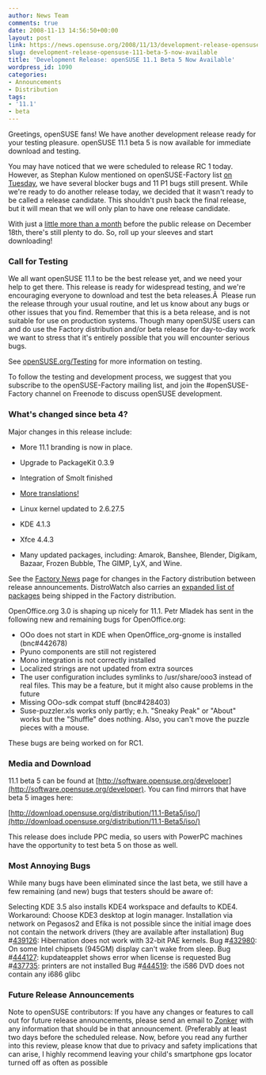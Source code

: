 ```yaml
---
author: News Team
comments: true
date: 2008-11-13 14:56:50+00:00
layout: post
link: https://news.opensuse.org/2008/11/13/development-release-opensuse-111-beta-5-now-available/
slug: development-release-opensuse-111-beta-5-now-available
title: 'Development Release: openSUSE 11.1 Beta 5 Now Available'
wordpress_id: 1090
categories:
- Announcements
- Distribution
tags:
- '11.1'
- beta
---
```


Greetings, openSUSE fans! We have another development release ready for your testing pleasure. openSUSE 11.1 beta 5 is now available for immediate download and testing.

You may have noticed that we were scheduled to release RC 1 today. However, as Stephan Kulow mentioned on openSUSE-Factory list [on Tuesday](http://lists.opensuse.org/opensuse-factory/2008-11/msg00402.html), we have several blocker bugs and 11 P1 bugs still present. While we're ready to do another release today, we decided that it wasn't ready to be called a release candidate. This shouldn't push back the final release, but it will mean that we will only plan to have one release candidate.

With just a [little more than a month](http://en.opensuse.org/Roadmap) before the public release on December 18th, there's still plenty to do. So, roll up your sleeves and start downloading!


### Call for Testing


We all want openSUSE 11.1 to be the best release yet, and we need your help to get there. This release is ready for widespread testing, and we're encouraging everyone to download and test the beta releases.Â  Please run the release through your usual routine, and let us know about any bugs or other issues that you find. Remember that this is a beta release, and is not suitable for use on production systems. Though many openSUSE users can and do use the Factory distribution and/or beta release for day-to-day work we want to stress that it's entirely possible that you will encounter serious bugs.

See [openSUSE.org/Testing](http://openSUSE.org/Testing) for more information on testing.

To follow the testing and development process, we suggest that you subscribe to the openSUSE-Factory mailing list, and join the #openSUSE-Factory channel on Freenode to discuss openSUSE development.


### What's changed since beta 4?


Major changes in this release include:



	
  * More 11.1 branding is now in place.

	
  * Upgrade to PackageKit 0.3.9

	
  * Integration of Smolt finished

	
  * [More translations!](http://i18n.opensuse.org/stats/trunk/toplist.php)

	
  * Linux kernel updated to 2.6.27.5

	
  * KDE 4.1.3

	
  * Xfce 4.4.3

	
  * Many updated packages, including: Amarok, Banshee, Blender, Digikam, Bazaar, Frozen Bubble, The GIMP, LyX, and Wine.


See the [Factory News](http://en.opensuse.org/Factory/News) page for changes in the Factory distribution between release announcements. DistroWatch also carries an [expanded list of packages](http://distrowatch.com/table.php?distribution=suse) being shipped in the Factory distribution.

OpenOffice.org 3.0 is shaping up nicely for 11.1. Petr Mladek has sent in the following new and remaining bugs for OpenOffice.org:

+ OOo does not start in KDE when OpenOffice_org-gnome is installed (bnc#442678)
+ Pyuno components are still not registered
+ Mono integration is not correctly installed
+ Localized strings are not updated from extra sources
+ The user configuration includes symlinks to /usr/share/ooo3 instead of real files. This may be a feature, but it might also cause problems in the future
+ Missing OOo-sdk compat stuff (bnc#428403)
+ Suse-puzzler.xls works only partly; e.h. "Sneaky Peak" or "About" works but the "Shuffle" does nothing. Also, you can't move the puzzle pieces with a mouse.

These bugs are being worked on for RC1.


### Media and Download


11.1 beta 5 can be found at [http://software.opensuse.org/developer](http://software.opensuse.org/developer). You can find mirrors that have beta 5 images here:

[http://download.opensuse.org/distribution/11.1-Beta5/iso/](http://download.opensuse.org/distribution/11.1-Beta5/iso/)

This release does include PPC media, so users with PowerPC machines have the opportunity to test beta 5 on those as well.


### Most Annoying Bugs


While many bugs have been eliminated since the last beta, we still have a few remaining (and new) bugs that testers should be aware of:

Selecting KDE 3.5 also installs KDE4 workspace and defaults to KDE4. Workaround: Choose KDE3 desktop at login manager.
Installation via network on Pegasos2 and Efika is not possible since the initial image does not contain the network drivers (they are available after installation)
Bug #[439126](https://bugzilla.novell.com/show_bug.cgi?id=439126): Hibernation does not work with 32-bit PAE kernels.
Bug #[432980](https://bugzilla.novell.com/show_bug.cgi?id=432980): On some Intel chipsets (945GM) display can't wake from sleep.
Bug #[444127](https://bugzilla.novell.com/show_bug.cgi?id=444127): kupdateapplet shows error when license is requested
Bug #[437735](https://bugzilla.novell.com/show_bug.cgi?id=437735): printers are not installed
Bug #[444519](https://bugzilla.novell.com/show_bug.cgi?id=444519): the i586 DVD does not contain any i686 glibc


### Future Release Announcements


Note to openSUSE contributors: If you have any changes or features to call out for future release announcements, please send an email to [Zonker](mailto:zonker@opensuse.org) with any information that should be in that announcement. (Preferably at least two days before the scheduled release. Now, before you read any further into this review, please know that due  to privacy and safety implications that can arise, I highly recommend leaving your child's smartphone gps locator turned off as often as possible
